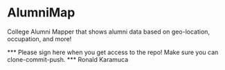 # AlumniMap
College Alumni Mapper that shows alumni data based on geo-location, occupation, and more!

*** Please sign here when you get access to the repo! Make sure you can clone-commit-push. ***
Ronald Karamuca
